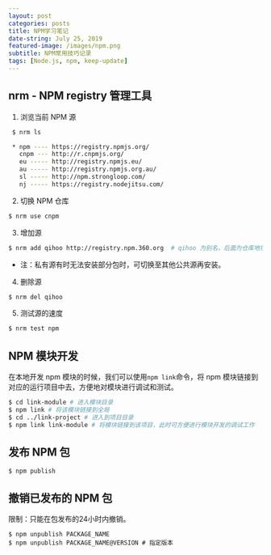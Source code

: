 ```yaml
---
layout: post
categories: posts
title: NPM学习笔记
date-string: July 25, 2019
featured-image: /images/npm.png
subtitle: NPM常用技巧记录
tags: [Node.js, npm, keep-update]
---
```


## nrm - NPM registry 管理工具

1. 浏览当前 NPM 源

```bash
 $ nrm ls

 * npm ---- https://registry.npmjs.org/
   cnpm --- http://r.cnpmjs.org/
   eu ----- http://registry.npmjs.eu/
   au ----- http://registry.npmjs.org.au/
   sl ----- http://npm.strongloop.com/
   nj ----- https://registry.nodejitsu.com/
```

2. 切换 NPM 仓库

```bash
$ nrm use cnpm 
```

3. 增加源

```bash
$ nrm add qihoo http://registry.npm.360.org  # qihoo 为别名，后面为仓库地址
```

* 注：私有源有时无法安装部分包时，可切换至其他公共源再安装。

4. 删除源

```bash
$ nrm del qihoo
```

5. 测试源的速度

```bash
$ nrm test npm
```



## NPM 模块开发

在本地开发 npm 模块的时候，我们可以使用`npm link`命令，将 npm 模块链接到对应的运行项目中去，方便地对模块进行调试和测试。

```bash
$ cd link-module # 进入模块目录
$ npm link # 将该模块链接到全局
$ cd ../link-project # 进入到项目目录
$ npm link link-module # 将模块链接到该项目，此时可方便进行模块开发的调试工作
```



## 发布 NPM 包

```shell
$ npm publish
```



## 撤销已发布的 NPM 包

限制：只能在包发布的24小时内撤销。

```shell
$ npm unpublish PACKAGE_NAME
$ npm unpublish PACKAGE_NAME@VERSION # 指定版本
```

